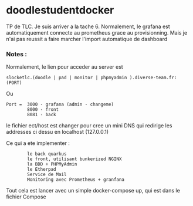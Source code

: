 # doodlestudentdocker
TP de TLC.
Je suis arriver a la tache 6.
Normalement, le grafana est automatiquement connecte au prometheus grace au provisionning.
Mais je n'ai pas reussit a faire marcher l'import automatique de dashboard

### Notes :

Normalement, le lien pour acceder au server est 
```
slocketlc.(doodle | pad | monitor | phpmyadmin ).diverse-team.fr:(PORT)
```
Ou 
```
Port =  3000 - grafana (admin - changeme)
        8000 - front
        8081 - back
```
le fichier ect/host est changer pour cree un mini DNS qui redirige les addresses ci dessu en localhost (127.0.0.1)

Ce qui a ete implementer : 
```
        le back quarkus
        le front, utilisant bunkerized NGINX
        la BDD + PHPMyAdmin
        le Etherpad
        Service de Mail
        Monitoring avec Prometheus + granfana
 ```       
Tout cela est lancer avec un simple docker-compose up, qui est dans le fichier Compose
        
        
